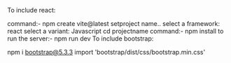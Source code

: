 To include react:

command:- npm create vite@latest
setproject name..
select a framework: react
select a variant: Javascript
cd projectname
command:- npm install
to run the server:- npm run dev
To include bootstrap:

npm i bootstrap@5.3.3
import 'bootstrap/dist/css/bootstrap.min.css'
